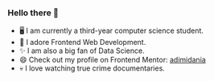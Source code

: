 ### Hello there 👋 

- 🖥️ I am currently a third-year computer science student.
- 🖤 I adore Frontend Web Development.
- ✨ I am also a big fan of Data Science.
- 😄 Check out my profile on Frontend Mentor: [adimidania](https://www.frontendmentor.io/profile/adimidania)
- 💀 I love watching true crime documentaries.
